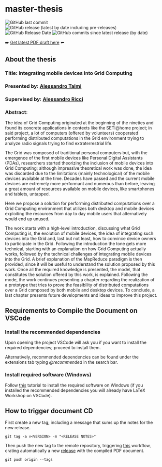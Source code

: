 # master-thesis
![GitHub last commit](https://img.shields.io/github/last-commit/Tale152/master-thesis)
![GitHub release (latest by date including pre-releases)](https://img.shields.io/github/v/release/Tale152/master-thesis?include_prereleases)
![GitHub Release Date](https://img.shields.io/github/release-date/Tale152/master-thesis)
![GitHub commits since latest release (by date)](https://img.shields.io/github/commits-since/Tale152/master-thesis/latest)

➡️ [Get latest PDF draft here](https://github.com/Tale152/master-thesis/releases/latest) ⬅️

## About the thesis
### Title: __Integrating mobile devices into Grid Computing__

### Presented by: [Alessandro Talmi](https://github.com/Tale152)

### Supervised by: [Alessandro Ricci](https://www.unibo.it/sitoweb/a.ricci)

### Abstract:
The idea of Grid Computing originated at the beginning of the nineties and found its concrete applications in contexts like the SETI@home project; in said project, a lot of computers (offered by volunteers) cooperated performing distributed computations in the Grid environment trying to analyze radio signals trying to find extraterrestrial life.  

The Grid was composed of traditional personal computers but, with the emergence of the first mobile devices like Personal Digital Assistants (PDAs), researchers started theorizing the inclusion of mobile devices into Grid Computing; although impressive theoretical work was done, the idea was discarded due to the limitations (mainly technological) of the mobile devices available at the time. Decades have passed and the current mobile devices are extremely more performant and numerous than before, leaving a great amount of resources available on mobile devices, like smartphones and tablets, untapped.  

Here we propose a solution for performing distributed computations over a Grid Computing environment that utilizes both desktop and mobile devices exploiting the resources from day to day mobile users that alternatively would end up unused.  

The work starts with a high-level introduction, discussing what Grid Computing is, the evolution of mobile devices, the idea of integrating such devices into the Grid and, last but not least, how to convince device owners to participate in the Grid. Following the introduction the tone gets more technical, starting with an explanation on how Grid Computing actually works, followed by the technical challenges of integrating mobile devices into the Grid. A brief explanation of the MapReduce paradigm is then provided, since it will be useful to understand the solution proposed by this work. Once all the required knowledge is presented, the model, that constitutes the solution offered by this work, is explained. Following the mode, the work continues presenting a chapter regarding the realization of a prototype that tries to prove the feasibility of distributed computations over a Grid composed by both mobile and desktop devices. To conclude, a last chapter presents future developments and ideas to improve this project.

## Requirements to Compile the Document on VSCode
### Install the recommended dependencies
Upon opening the project VSCode will ask you if you want to install the required dependencies; proceed to install them.  

Alternatively, recommended dependencies can be found under the extensions tab typing _@recommended_ in the search bar.

### Install required software (Windows)
Follow [this](https://www.youtube.com/watch?v=4lyHIQl4VM8) tutorial to install the required software on Windows (if you installed the recommended dependencies you will already have LaTeX Workshop on VSCode).

## How to trigger document CD
First create a new tag, including a message that sums up the notes for the new release.  
```console
git tag -a v<VERSION> -m "<RELEASE NOTES>" 
```
Then push the new tag to the remote repository, triggering [this](https://github.com/Tale152/master-thesis/blob/master/.github/workflows/compile-and-upload-latex.yml) workflow, crating automatically a new [release](https://github.com/Tale152/master-thesis/releases/latest) with the compiled PDF document.
```console
git push origin --tags
```
 